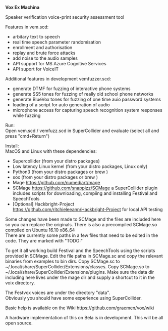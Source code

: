 <b>Vox Ex Machina</b>

Speaker verification voice-print security assessment tool<br>

Features in vem.scd:
- arbitary text to speech
- real time speech parameter randomisation
- enrollment and authorisation
- replay and brute force attacks
- add noise to the audio samples 
- API support for MS Azure Cognitive Services 
- API suport for VoiceIT

Additional features in development vemfuzzer.scd: 
- generate DTMF for fuzzing of interactive phone systems
- generate SS5 tones for fuzzing of really old school phone networks
- generate BlueVox tones for fuzzing of one time auio password systems
- loading of a script for auto generation of audio
- microphone access for capturing speech recognition system responses while fuzzing

Run:<br>
Open vem.scd / vemfuzz.scd in SuperCollider and evaluate (select all and press "cmd+Return")<br>

Install:<br>
MacOS and Linux with these dependencies:
- Supercollider (from your distro packages)
- Low latency Linux kernel (from your distro packages, Linux only)
- Python3 (from your distro packages or brew )
- sox (from your distro packages or brew )
- Mage https://github.com/numediart/mage 
- SCMage https://github.com/snappizz/SCMage a SuperCollider plugin includes scripts for downloading, compiing and installing Festival and SpeechTools
- [Optional] Hackbright-Project https://github.com/ritchieleeann/Hackbright-Project for local API testing

Some changes have been made to SCMage and the files are included here so you can replace the originals. 
There is also a precompiled SCMage.so compiled on Ubuntu 16.10 x86_64<br>
There are currently some paths in a few files that need to be edited in the code. They are marked with "TODO:"<br>

To get it all working build Festival and the SpeechTools using the scripts provided in SCMage. 
Edit the file paths in SCMage.sc and copy the relevant binaries from examples to bin dirs. 
Copy SCMage.sc to ~/.local/share/SuperCollider/Extensions/classes. 
Copy SCMage.so to ~/.local/share/SuperCollider/Extensions/plugins.
Make sure the data dir including here lives under the mage dir and supply a shortcut to it in the voix directory.

The Festvox voices are under the directory "data".<br>
Obviously you should have some experience using SuperCollider. 

Basic help is available on the Wiki https://github.com/graemen/vox/wiki 

A hardware implementation of this on Bela is in development. This will be all open source.

